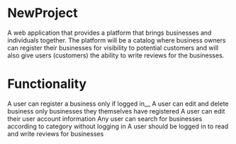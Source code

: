 # NewProject
A web application that provides a platform that brings businesses and individuals together. The platform will be a catalog where business owners can register their businesses for visibility to potential customers and will also give users (customers) the ability to write reviews for the businesses. 
# Functionality
A user can register a business only if logged in__
A user can edit and delete business only businesses they themselves have registered
A user can edit their user account information
Any user can search for businesses according to category without logging in
A user should be logged in to read and write reviews for businesses



